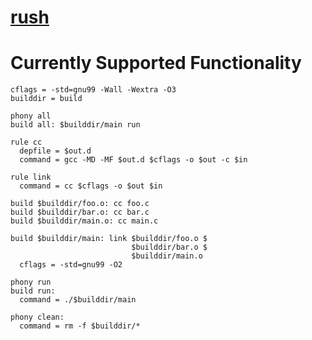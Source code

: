 # [rush](https://github.com/rakivo/rush/tree/master)

# Currently Supported Functionality
```ninja
cflags = -std=gnu99 -Wall -Wextra -O3
builddir = build

phony all
build all: $builddir/main run

rule cc
  depfile = $out.d
  command = gcc -MD -MF $out.d $cflags -o $out -c $in

rule link
  command = cc $cflags -o $out $in

build $builddir/foo.o: cc foo.c
build $builddir/bar.o: cc bar.c
build $builddir/main.o: cc main.c

build $builddir/main: link $builddir/foo.o $
                           $builddir/bar.o $
                           $builddir/main.o
  cflags = -std=gnu99 -O2

phony run
build run:
  command = ./$builddir/main

phony clean:
  command = rm -f $builddir/*
```
